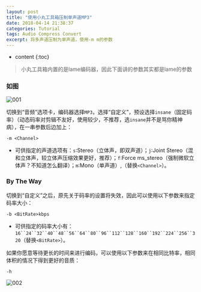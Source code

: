 ```yaml
---
layout: post
title: "使用小丸工具箱压制单声道MP3"
date: 2018-04-14 21:38:37
categories: Tutorial
tags: Audio Compress Convert
excerpt: 将多声道压制为单声道，使用-m m的参数
---
```


* content
{:toc}

> 小丸工具箱内置的是lame编码器，因此下面讲的参数其实都是lame的参数

### 如图

![001](https://s1.ax1x.com/2018/04/14/CZ8ec4.png)

切换到“音频”选项卡，编码器选择`MP3`，选择“自定义”，预设选择`insane`（固定码率）（动态码率对剪辑不友好，使用较少，不推荐，选`insane`并不是骂你精神病），在一串参数后边加上：

```
-m <Channel>
```

* 可供指定的声道选项有：`s`:Stereo（立体声，即双声道）；`j`:Joint Stereo（混和立体声，较立体声压缩效果更好，推荐）；`f`:Force ms_stereo（强制微软立体声？不知道怎么翻译）；`m`:Mono（单声道）,（替换`<Channel>`）。

### By The Way

切换到“自定义”之后，原先关于码率的设置将失效，因此可以使用以下参数来指定码率大小：

```
-b <BitRate>kbps
```

* 可供指定的码率大小有：`16``24``32``40``48``56``64``80``96``112``128``160``192``224``256``320`（替换`<BitRate>`）。

如果你愿意等待更长的时间来进行编码，可以使用以下参数来在相同比特率，相同体积的情况下得到更好的音质：

```
-h
```

![002](https://s1.ax1x.com/2018/04/14/CZ8Z3F.png)